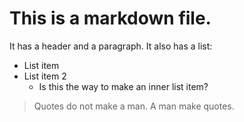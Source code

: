 # This is a markdown file.
It has a header and a paragraph. It also has a list:
* List item
* List item 2
    * Is this the way to make an inner list item?
> Quotes do not make a man. A man make quotes. 

